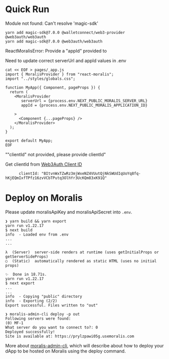 # Quick Run

Module not found: Can't resolve 'magic-sdk'
```
yarn add magic-sdk@7.0.0 @walletconnect/web3-provider @web3auth/web3auth
yarn add magic-sdk@7.0.0 @web3auth/web3auth
```

ReactMoralisError: Provide a "appId" provided to <MoralisProvider>

Need to update correct serverUrl and appId values in .env

```
cat << EOF > pages/_app.js
import { MoralisProvider } from "react-moralis";
import "../styles/globals.css";

function MyApp({ Component, pageProps }) {
  return (
    <MoralisProvider 
       serverUrl = {process.env.NEXT_PUBLIC_MORALIS_SERVER_URL}
       appId = {process.env.NEXT_PUBLIC_MORALIS_APPLICATION_ID}

    >
      <Component {...pageProps} />
    </MoralisProvider>
  );
}

export default MyApp;
EOF
```

"\"clientId\" not provided, please provide clientId"

Get clientId from  [Web3Auth Client ID](https://dashboard.web3auth.io/home/web3auth)

```
      clientId: "BItvnWxTZwRz3mjWxeNZ4VUutQjNkSWUdIqUoYq8fq-hKjEQmIxfTPfz16zvVCbTPutq3OlhYr3UcKQm83xK91Q"
```

# Deploy on Moralis

Please update moralisApiKey and  moralisApiSecret into `.env`.

```
❯ yarn build && yarn export
yarn run v1.22.17
$ next build
info  - Loaded env from .env
...
...

λ  (Server)  server-side renders at runtime (uses getInitialProps or getServerSideProps)
○  (Static)  automatically rendered as static HTML (uses no initial props)

✨  Done in 18.71s.
yarn run v1.22.17
$ next export
...
...
info  - Copying "public" directory
info  - Exporting (2/2)
Export successful. Files written to "out"

❯ moralis-admin-cli deploy -p out
Following servers were found:
(0) MF-1
What server do you want to connect to?: 0
Deployed successfully!
Site is available at: https://prylzpawi05g.usemoralis.com
```

More about [moralis-admin-cli](https://docs.moralis.io/moralis-dapp/tools/moralis-admin-cli), which will describe about how to  deploy your dApp to be hosted on Moralis using the deploy command.
